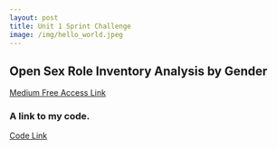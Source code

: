 ```yaml
---
layout: post
title: Unit 1 Sprint Challenge
image: /img/hello_world.jpeg
---
```

## Open Sex Role Inventory Analysis by Gender
[Medium Free Access Link](https://medium.com/@mikexie/open-sex-role-inventory-analysis-by-gender-5e9c3a8c021e?source=friends_link&sk=79a283d6b09969c8bd25bf848221c5a4)
### A link to my code.
[Code Link](https://colab.research.google.com/drive/1zGXkbDjF2l-T1b208_EQe2YaTzmzJ3VE)
